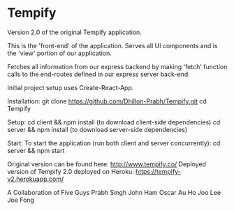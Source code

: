 # Tempify

Version 2.0 of the original Tempify application.

This is the 'front-end' of the application. Serves all UI components and is the 
'view' portion of our application. 

Fetches all information from our express backend by making 'fetch' function calls 
to the end-routes defined in our express server back-end. 

Initial project setup uses Create-React-App.

Installation:
git clone https://github.com/Dhillon-Prabh/Tempify.git
cd Tempify

Setup: 
cd client && npm install (to download client-side dependencies)
cd server && npm install (to download server-side dependencies) 

Start: 
To start the application (run both client and server concurrently): 
cd server && npm start

Original version can be found here: http://www.tempify.co/
Deployed version of Tempify 2.0 deployed on Heroku: https://tempify-v2.herokuapp.com/

A Collaboration of Five Guys
Prabh Singh 
John Ham
Oscar Au 
Ho Joo Lee
Joe Fong
